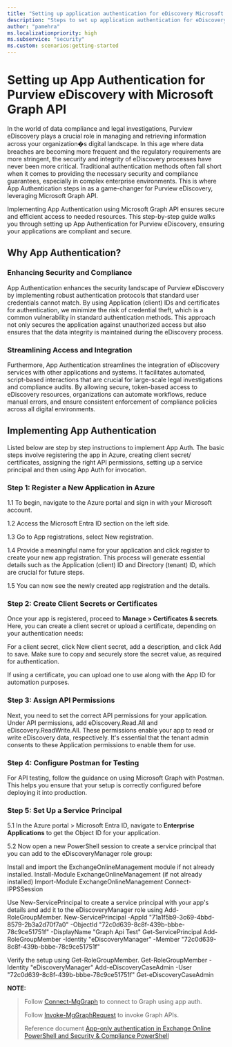 ```yaml
---
title: "Setting up application authentication for eDiscovery Microsoft Graph APIs"
description: "Steps to set up application authentication for eDiscovery Microsoft Graph APIs"
author: "pamehra"
ms.localizationpriority: high
ms.subservice: "security"
ms.custom: scenarios:getting-started
---
```


# Setting up App Authentication for Purview eDiscovery with Microsoft Graph API

In the world of data compliance and legal investigations, Purview eDiscovery plays a crucial role in managing and retrieving information across your organization�s digital landscape. In this age where data breaches are becoming more frequent and the regulatory requirements are more stringent, the security and integrity of eDiscovery processes have never been more critical.  Traditional authentication methods often fall short when it comes to providing the necessary security and compliance guarantees, especially in complex enterprise environments. This is where App Authentication steps in as a game-changer for Purview eDiscovery, leveraging Microsoft Graph API. 

Implementing App Authentication using Microsoft Graph API ensures secure and efficient access to needed resources. This step-by-step guide walks you through setting up App Authentication for Purview eDiscovery, ensuring your applications are compliant and secure.

## Why App Authentication?

### Enhancing Security and Compliance

App Authentication enhances the security landscape of Purview eDiscovery by implementing robust authentication protocols that standard user credentials cannot match. By using Application (client) IDs and certificates for authentication, we minimize the risk of credential theft, which is a common vulnerability in standard authentication methods. This approach not only secures the application against unauthorized access but also ensures that the data integrity is maintained during the eDiscovery process.

### Streamlining Access and Integration

Furthermore, App Authentication streamlines the integration of eDiscovery services with other applications and systems. It facilitates automated, script-based interactions that are crucial for large-scale legal investigations and compliance audits. By allowing secure, token-based access to eDiscovery resources, organizations can automate workflows, reduce manual errors, and ensure consistent enforcement of compliance policies across all digital environments.

## Implementing App Authentication

Listed below are step by step instructions to implement App Auth. The basic steps involve registering the app in Azure, creating client secret/ certificates, assigning the right API permissions, setting up a service principal and then using App Auth for invocation.

### Step 1: Register a New Application in Azure

1.1 To begin, navigate to the Azure portal and sign in with your Microsoft account.

1.2 Access the Microsoft Entra ID section on the left side.

1.3 Go to App registrations, select New registration.

1.4 Provide a meaningful name for your application and click register to create your new app registration. This process will generate essential details such as the Application (client) ID and Directory (tenant) ID, which are crucial for future steps.

1.5 You can now see the newly created app registration and the details.

### Step 2: Create Client Secrets or Certificates

Once your app is registered, proceed to **Manage > Certificates & secrets**. Here, you can create a client secret or upload a certificate, depending on your authentication needs:

For a client secret, click New client secret, add a description, and click Add to save. Make sure to copy and securely store the secret value, as required for authentication.

If using a certificate, you can upload one to use along with the App ID for automation purposes.

### Step 3: Assign API Permissions

Next, you need to set the correct API permissions for your application. Under API permissions, add eDiscovery.Read.All and eDiscovery.ReadWrite.All. These permissions enable your app to read or write eDiscovery data, respectively. It's essential that the tenant admin consents to these Application permissions to enable them for use.

### Step 4: Configure Postman for Testing

For API testing, follow the guidance on using Microsoft Graph with Postman. This helps you ensure that your setup is correctly configured before deploying it into production.

### Step 5: Set Up a Service Principal

5.1 In the Azure portal > Microsoft Entra ID, navigate to **Enterprise Applications** to get the Object ID for your application. 

5.2 Now open a new PowerShell session to create a service principal that you can add to the eDiscoveryManager role group:

Install and import the ExchangeOnlineManagement module if not already installed.
    Install-Module ExchangeOnlineManagement (if not already installed)
    Import-Module ExchangeOnlineManagement
    Connect-IPPSSession

Use New-ServicePrincipal to create a service principal with your app's details and add it to the eDiscoveryManager role using Add-RoleGroupMember.
    New-ServicePrincipal -AppId "71a1f5b9-3c69-4bbd-8579-2b3a2d70f7a0" -ObjectId "72c0d639-8c8f-439b-bbbe-78c9ce51751f" -DisplayName "Graph Api Test"
    Get-ServicePrincipal
    Add-RoleGroupMember -Identity "eDiscoveryManager" -Member "72c0d639-8c8f-439b-bbbe-78c9ce51751f"

Verify the setup using Get-RoleGroupMember.
    Get-RoleGroupMember -Identity "eDiscoveryManager"
    Add-eDiscoveryCaseAdmin -User "72c0d639-8c8f-439b-bbbe-78c9ce51751f"
    Get-eDiscoveryCaseAdmin

**NOTE:**

> Follow [Connect-MgGraph](https://learn.microsoft.com/powershell/module/microsoft.graph.authentication/connect-mggraph) to connect to Graph using app auth.
>
> Follow [Invoke-MgGraphRequest](https://learn.microsoft.com/powershell/module/microsoft.graph.authentication/invoke-mggraphrequest) to invoke Graph APIs.
>
> Reference document [App-only authentication in Exchange Online PowerShell and Security & Compliance PowerShell](https://learn.microsoft.com/powershell/exchange/app-only-auth-powershell-v2)